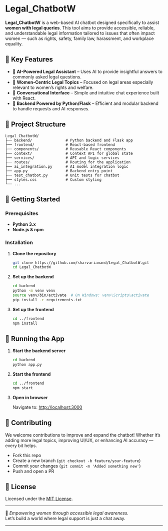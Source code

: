 # Legal_ChatbotW

**Legal_ChatbotW** is a web-based AI chatbot designed specifically to assist **women with legal queries**. This tool aims to provide accessible, reliable, and understandable legal information tailored to issues that often impact women — such as rights, safety, family law, harassment, and workplace equality.

## 🌟 Key Features

- 🧠 **AI-Powered Legal Assistant** – Uses AI to provide insightful answers to commonly asked legal questions.
- 🛵 **Women-Centric Legal Topics** – Focused on legal areas especially relevant to women’s rights and welfare.
- 💬 **Conversational Interface** – Simple and intuitive chat experience built with React.
- 🔗 **Backend Powered by Python/Flask** – Efficient and modular backend to handle requests and AI responses.

## 📁 Project Structure

```
Legal_ChatbotW/
├── backend/               # Python backend and Flask app
├── frontend/              # React-based frontend
├── components/            # Reusable React components
├── context/               # Context API for global state
├── services/              # API and logic services
├── routes/                # Routing for the application
├── ai_integration.py      # AI model integration logic
├── app.py                 # Backend entry point
├── test_chatbot.py        # Unit tests for chatbot
├── styles.css             # Custom styling
└── ...
```

## 🚀 Getting Started

### Prerequisites

- **Python 3.x**
- **Node.js & npm**

### Installation

1. **Clone the repository**

   ```bash
   git clone https://github.com/sharvarianand/Legal_ChatbotW.git
   cd Legal_ChatbotW
   ```

2. **Set up the backend**

   ```bash
   cd backend
   python -m venv venv
   source venv/bin/activate  # On Windows: venv\Scripts\activate
   pip install -r requirements.txt
   ```

3. **Set up the frontend**

   ```bash
   cd ../frontend
   npm install
   ```

## 🧪 Running the App

1. **Start the backend server**

   ```bash
   cd backend
   python app.py
   ```

2. **Start the frontend**

   ```bash
   cd ../frontend
   npm start
   ```

3. **Open in browser**

   Navigate to: [http://localhost:3000](http://localhost:3000)

## 🤝 Contributing

We welcome contributions to improve and expand the chatbot! Whether it’s adding more legal topics, improving UI/UX, or enhancing AI accuracy — every bit helps.

- Fork this repo
- Create a new branch (`git checkout -b feature/your-feature`)
- Commit your changes (`git commit -m 'Added something new'`)
- Push and open a PR

## 📄 License

Licensed under the [MIT License](LICENSE).

---

🦡 *Empowering women through accessible legal awareness.*  
Let’s build a world where legal support is just a chat away.

---
